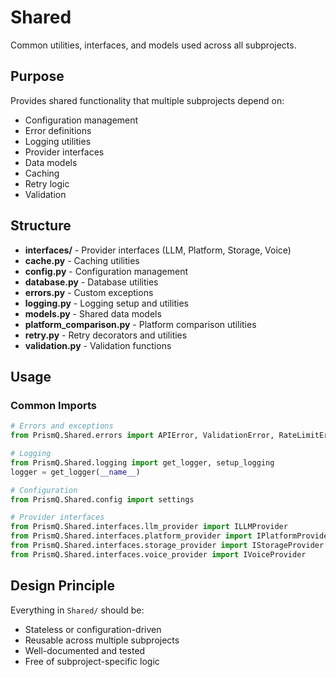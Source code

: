 # Shared

Common utilities, interfaces, and models used across all subprojects.

## Purpose

Provides shared functionality that multiple subprojects depend on:
- Configuration management
- Error definitions
- Logging utilities
- Provider interfaces
- Data models
- Caching
- Retry logic
- Validation

## Structure

- **interfaces/** - Provider interfaces (LLM, Platform, Storage, Voice)
- **cache.py** - Caching utilities
- **config.py** - Configuration management
- **database.py** - Database utilities
- **errors.py** - Custom exceptions
- **logging.py** - Logging setup and utilities
- **models.py** - Shared data models
- **platform_comparison.py** - Platform comparison utilities
- **retry.py** - Retry decorators and utilities
- **validation.py** - Validation functions

## Usage

### Common Imports

```python
# Errors and exceptions
from PrismQ.Shared.errors import APIError, ValidationError, RateLimitError

# Logging
from PrismQ.Shared.logging import get_logger, setup_logging
logger = get_logger(__name__)

# Configuration
from PrismQ.Shared.config import settings

# Provider interfaces
from PrismQ.Shared.interfaces.llm_provider import ILLMProvider
from PrismQ.Shared.interfaces.platform_provider import IPlatformProvider
from PrismQ.Shared.interfaces.storage_provider import IStorageProvider
from PrismQ.Shared.interfaces.voice_provider import IVoiceProvider
```

## Design Principle

Everything in `Shared/` should be:
- Stateless or configuration-driven
- Reusable across multiple subprojects
- Well-documented and tested
- Free of subproject-specific logic
